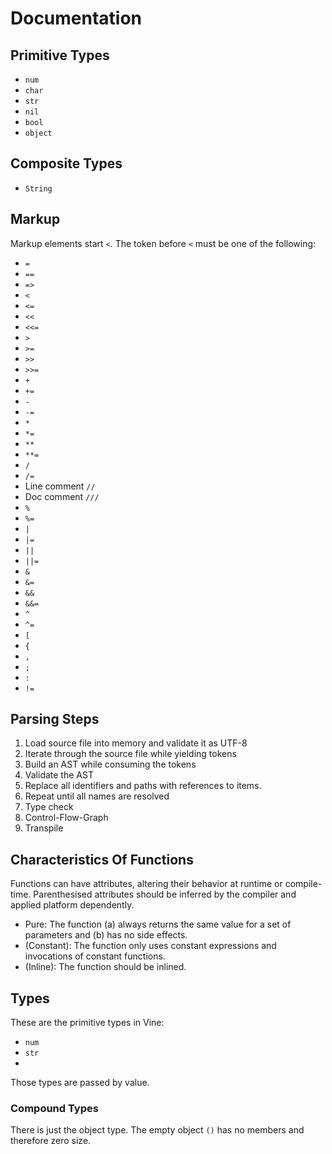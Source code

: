 # Documentation

## Primitive Types

- `num`
- `char`
- `str`
- `nil`
- `bool`
- `object`

## Composite Types

- `String`

## Markup

Markup elements start `<`. The token before `<` must be one of the following:

- `=`
- `==`
- `=>`
- `<`
- `<=`
- `<<`
- `<<=`
- `>`
- `>=`
- `>>`
- `>>=`
- `+`
- `+=`
- `-`
- `-=`
- `*`
- `*=`
- `**`
- `**=`
- `/`
- `/=`
- Line comment `//`
- Doc comment `///`
- `%`
- `%=`
- `|`
- `|=`
- `||`
- `||=`
- `&`
- `&=`
- `&&`
- `&&=`
- `^`
- `^=`
- `[`
- `{`
- `,`
- `;`
- `:`
- `!=`

## Parsing Steps

1. Load source file into memory and validate it as UTF-8
2. Iterate through the source file while yielding tokens
3. Build an AST while consuming the tokens
4. Validate the AST
5. Replace all identifiers and paths with references to items.
6. Repeat until all names are resolved
7. Type check
8. Control-Flow-Graph
9. Transpile

## Characteristics Of Functions

Functions can have attributes, altering their behavior at runtime or compile-time. Parenthesised attributes should be inferred by the compiler and applied platform dependently.

- Pure: The function (a) always returns the same value for a set of parameters and (b) has no side effects.
- (Constant): The function only uses constant expressions and invocations of constant functions.
- (Inline): The function should be inlined.

## Types

These are the primitive types in Vine:

- `num`
- `str`
- 

Those types are passed by value.

### Compound Types

There is just the object type. The empty object `()` has no members and therefore zero size.